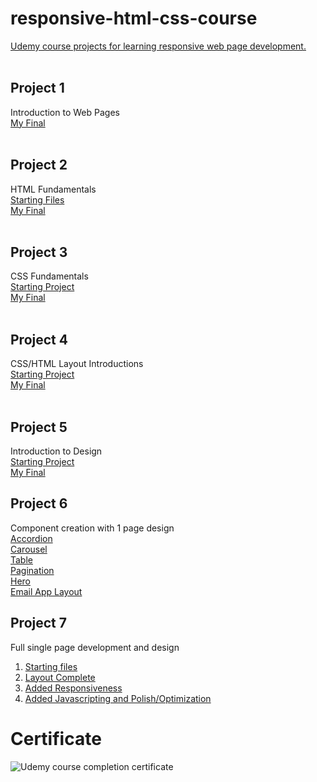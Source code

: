 # responsive-html-css-course

[Udemy course projects for learning responsive web page development.](https://www.udemy.com/course/design-and-develop-a-killer-website-with-html5-and-css3)
<br />
<br />

## Project 1

Introduction to Web Pages\
[My Final](https://joshuaoloduca.github.io/responsive-html-css-course/01-Introduction/)
<br />
<br />

## Project 2

HTML Fundamentals\
[Starting Files](https://github.com/JoshuaOLoduca/responsive-html-css-course/tree/main/Project%20Materials/html-css-course-master/starter/02-HTML-Fundamentals)\
[My Final](https://joshuaoloduca.github.io/responsive-html-css-course/02-HTML-Fundamentals)
<br />
<br />

## Project 3

CSS Fundamentals\
[Starting Project](https://joshuaoloduca.github.io/responsive-html-css-course/02-HTML-Fundamentals)\
[My Final](https://joshuaoloduca.github.io/responsive-html-css-course/03-CSS-Fundamentals)
<br />
<br />

## Project 4

CSS/HTML Layout Introductions\
[Starting Project](https://joshuaoloduca.github.io/responsive-html-css-course/03-CSS-Fundamentals)\
[My Final](https://joshuaoloduca.github.io/responsive-html-css-course/04-CSS-Layouts)
<br />
<br />

## Project 5

Introduction to Design\
[Starting Project](https://joshuaoloduca.github.io/responsive-html-css-course/Project%20Materials/html-css-course-master/starter/05-Design/)\
[My Final](https://joshuaoloduca.github.io/responsive-html-css-course/05-Design)

## Project 6

Component creation with 1 page design\
[Accordion](https://joshuaoloduca.github.io/responsive-html-css-course/06-Components/01-accordion.html)\
[Carousel](https://joshuaoloduca.github.io/responsive-html-css-course/06-Components/02-carousel.html)\
[Table](https://joshuaoloduca.github.io/responsive-html-css-course/06-Components/03-table.html)\
[Pagination](https://joshuaoloduca.github.io/responsive-html-css-course/06-Components/04-pagination.html)\
[Hero](https://joshuaoloduca.github.io/responsive-html-css-course/06-Components/05-hero.html)\
[Email App Layout](https://joshuaoloduca.github.io/responsive-html-css-course/06-Components/06-app-layout.html)


## Project 7

Full single page development and design
1. [Starting files](https://github.com/JoshuaOLoduca/responsive-html-css-course/tree/main/Project%20Materials/html-css-course-master/starter/07-Omnifood-Desktop/content)
1. [Layout Complete](https://joshuaoloduca.github.io/responsive-html-css-course/07-Omnifood/)
1. [Added Responsiveness](https://joshuaoloduca.github.io/responsive-html-css-course/07.1-Omnifood-Responsive/)
1. [Added Javascripting and Polish/Optimization](https://joshuaoloduca.github.io/responsive-html-css-course/07.2-Omnifood-Responsive-and-Polished/)


# Certificate
![Udemy course completion certificate](https://udemy-certificate.s3.amazonaws.com/image/UC-5b2210c1-2c6c-4d42-9857-79fd01adb006.jpg?v=1642127074000)
